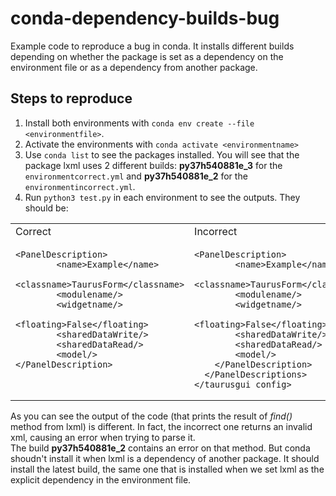 # conda-dependency-builds-bug
Example code to reproduce a bug in conda. It installs different builds depending on whether the package is set as a dependency on the environment file or as a dependency from another package.

## Steps to reproduce

1. Install both environments with `conda env create --file <environmentfile>`.
2. Activate the environments with `conda activate <environmentname>`
3. Use `conda list` to see the packages installed. You will see that the package lxml uses 2 different builds: __py37h540881e_3__ for the `environmentcorrect.yml` and __py37h540881e_2__ for the `environmentincorrect.yml`.
4. Run `python3 test.py` in each environment to see the outputs. They should be:

<table>
<tr>
<td>
Correct
</td>
<td>
Incorrect
</td>
</tr>
<tr>
<td valign="top">

```
<PanelDescription>
        <name>Example</name>
        <classname>TaurusForm</classname>
        <modulename/>
        <widgetname/>
        <floating>False</floating>
        <sharedDataWrite/>
        <sharedDataRead/>
        <model/>
</PanelDescription>
```

</td>
<td valign="top">

```
<PanelDescription>
        <name>Example</name>
        <classname>TaurusForm</classname>
        <modulename/>
        <widgetname/>
        <floating>False</floating>
        <sharedDataWrite/>
        <sharedDataRead/>
        <model/>
    </PanelDescription>
  </PanelDescriptions>
</taurusgui_config>

```   

</td>
</tr>
</table>


As you can see the output of the code (that prints the result of _find()_ method from lxml) is different. In fact, the incorrect one returns an invalid xml, causing an error when trying to parse it.  
The build __py37h540881e_2__ contains an error on that method. But conda shoudn't install it when lxml is a dependency of another package. It should install the latest build, the same one that is installed when we set lxml as the explicit dependency in the environment file.